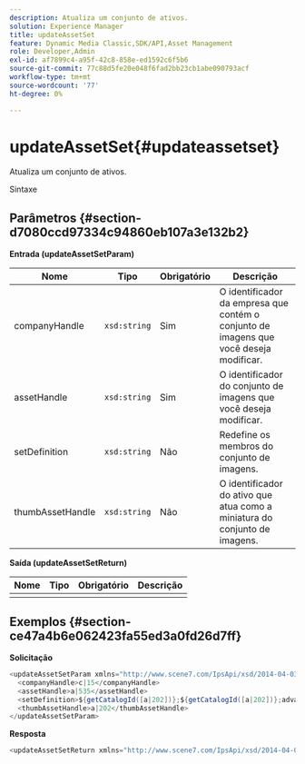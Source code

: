 ```yaml
---
description: Atualiza um conjunto de ativos.
solution: Experience Manager
title: updateAssetSet
feature: Dynamic Media Classic,SDK/API,Asset Management
role: Developer,Admin
exl-id: af7899c4-a95f-42c8-858e-ed1592c6f5b6
source-git-commit: 77c88d5fe20e048f6fad2bb23cb1abe090793acf
workflow-type: tm+mt
source-wordcount: '77'
ht-degree: 0%

---
```


# updateAssetSet{#updateassetset}

Atualiza um conjunto de ativos.

Sintaxe

## Parâmetros {#section-d7080ccd97334c94860eb107a3e132b2}

**Entrada (updateAssetSetParam)**

| Nome | Tipo | Obrigatório | Descrição |
|---|---|---|---|
| companyHandle | `xsd:string` | Sim | O identificador da empresa que contém o conjunto de imagens que você deseja modificar. |
| assetHandle | `xsd:string` | Sim | O identificador do conjunto de imagens que você deseja modificar. |
| setDefinition | `xsd:string` | Não | Redefine os membros do conjunto de imagens. |
| thumbAssetHandle | `xsd:string` | Não | O identificador do ativo que atua como a miniatura do conjunto de imagens. |

**Saída (updateAssetSetReturn)**

| Nome | Tipo | Obrigatório | Descrição |
|---|---|---|---|
|   |  |  |  |

## Exemplos {#section-ce47a4b6e062423fa55ed3a0fd26d7ff}

**Solicitação**

```java
<updateAssetSetParam xmlns="http://www.scene7.com/IpsApi/xsd/2014-04-03"> 
  <companyHandle>c|15</companyHandle> 
  <assetHandle>a|535</assetHandle> 
  <setDefinition>${getCatalogId([a|202])};${getCatalogId([a|202])};advanced_image;,${getCatalogId([a|935])};${getCatalogId([a|935])};advanced_image;,${getCatalogId([a|933])};${getCatalogId([a|933])};advanced_image;</setDefinition> 
  <thumbAssetHandle>a|202</thumbAssetHandle> 
</updateAssetSetParam>
```

**Resposta**

```java
<updateAssetSetReturn xmlns="http://www.scene7.com/IpsApi/xsd/2014-04-03"/>
```
